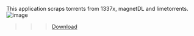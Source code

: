 This application scraps torrents from 1337x, magnetDL and limetorrents.
![image](https://github.com/KR0WLEY/torrentier/assets/50808176/fd8b09ab-cbe8-4500-a825-e0b04423f40c)
>>>[Download](https://github.com/KR0WLEY/torrentier/releases/download/v1.0.2/torrentier.v1.0.2.zip)
